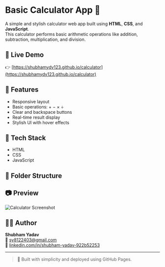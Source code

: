 # Basic Calculator App 🧮

A simple and stylish calculator web app built using **HTML**, **CSS**, and **JavaScript**.  
This calculator performs basic arithmetic operations like addition, subtraction, multiplication, and division.

## 🔗 Live Demo  
👉 [https://shubhamydv123.github.io/calculator](https://shubhamydv123.github.io/calculator)

## 📌 Features
- Responsive layout
- Basic operations: + − × ÷
- Clear and backspace buttons
- Real-time result display
- Stylish UI with hover effects

## 🚀 Tech Stack
- HTML
- CSS
- JavaScript

## 📁 Folder Structure

## 📷 Preview
![Calculator Screenshot](preview.png)

## 👨‍💻 Author
**Shubham Yadav**  
📧 [sy8122403@gmail.com](mailto:sy8122403@gmail.com)  
🔗 [linkedin.com/in/shubham-yadav-922b52253](https://linkedin.com/in/shubham-yadav-922b52253)

---

> 🔢 Built with simplicity and deployed using GitHub Pages.
